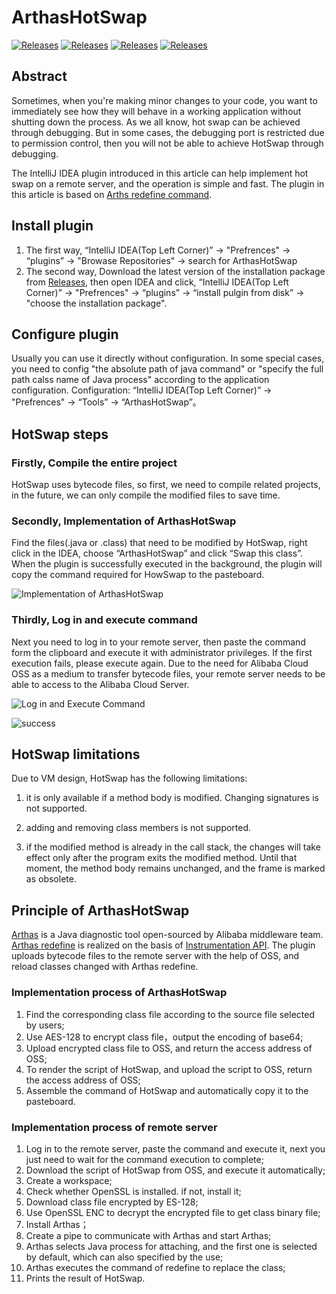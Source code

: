 # ArthasHotSwap
[![Releases](https://raw.githubusercontent.com/xxxtai/ArthasHotSwap/083b940e1182f574c3afb1fba5b728a6410a4510/src/main/resources/icons/readme-cn.svg)](https://github.com/xxxtai/ArthasHotSwap/blob/master/README-CN.md)
[![Releases](https://raw.githubusercontent.com/xxxtai/ArthasHotSwap/69f4f1db9b07d615daa8737761c6dea97a49ccc3/src/main/resources/icons/readme-en.svg)](https://github.com/xxxtai/ArthasHotSwap/blob/master/README.md)
[![Releases](https://raw.githubusercontent.com/xxxtai/ArthasHotSwap/1ee146561f52ff9b00d11372e095baec69d26537/src/main/resources/icons/release.svg)](https://github.com/xxxtai/ArthasHotSwap/releases)
[![Releases](https://raw.githubusercontent.com/xxxtai/ArthasHotSwap/8351ed6660130eddd0a8b1adeee7dd99ac4121fc/src/main/resources/icons/arthas.svg)](https://github.com/alibaba/arthas)

## Abstract
Sometimes, when you're making minor changes to your code, you want to immediately see how they will behave in a working application without shutting down the process. As we all know, hot swap can be achieved through debugging. But in some cases, the debugging port is restricted due to permission control, then you will not be able to achieve HotSwap through debugging. 

The IntelliJ IDEA plugin introduced in this article can help implement hot swap on a remote server, and the operation is simple and fast. The plugin in this article is based on [Arths redefine command](https://arthas.aliyun.com/doc/en/redefine.html).

## Install plugin
1. The first way, “IntelliJ IDEA(Top Left Corner)” -> "Prefrences" -> “plugins” -> "Browase Repositories" -> search for ArthasHotSwap
2. The second way, Download the latest version of the installation package from [Releases](https://github.com/xxxtai/ArthasHotSwap/releases), then open IDEA and click, “IntelliJ IDEA(Top Left Corner)” -> "Prefrences" -> “plugins” -> “install pulgin from disk” -> "choose the installation package".

## Configure plugin
Usually you can use it directly without configuration. In some special cases, you need to config "the absolute path of java command" or "specify the full path calss name of Java process" according to the application configuration.
Configuration: “IntelliJ IDEA(Top Left Corner)” -> "Prefrences" -> “Tools” -> “ArthasHotSwap”。

## HotSwap steps

### Firstly, Compile the entire project

HotSwap uses bytecode files, so first, we need to compile related projects, in the future, we can only compile the modified files to save time.

### Secondly, Implementation of ArthasHotSwap

Find the files(.java or .class) that need to be modified by HotSwap, right click in the IDEA, choose “ArthasHotSwap” and click “Swap this class”. When the plugin is successfully executed in the background, the plugin will copy the command required for HowSwap to the pasteboard.

![Implementation of ArthasHotSwap](https://ata2-img.oss-cn-zhangjiakou.aliyuncs.com/b47d34513f1d4c53f4fd309464ef37b7.jpg)

### Thirdly, Log in and execute command

Next you need to log in to your remote server, then paste the command form the clipboard and execute it with administrator privileges. If the first execution fails, please execute again. Due to the need for Alibaba Cloud OSS as a medium to transfer bytecode files, your remote server needs to be able to access to the Alibaba Cloud Server.

![Log in and Execute Command](https://user-images.githubusercontent.com/17845368/111869345-f5291f00-89b9-11eb-827b-1b3fd6119979.png)

![success](https://ata2-img.oss-cn-zhangjiakou.aliyuncs.com/ff42a488e0a3c2c7aee5e0d1874fadea.png)

## HotSwap limitations

Due to VM design, HotSwap has the following limitations:

1. it is only available if a method body is modified. Changing signatures is not supported.

2. adding and removing class members is not supported.

3. if the modified method is already in the call stack, the changes will take effect only after the program exits the modified method. Until that moment, the method body remains unchanged, and the frame is marked as obsolete.

## Principle of ArthasHotSwap

[Arthas](https://github.com/alibaba/arthas) is a Java diagnostic tool open-sourced by Alibaba middleware team. [Arthas redefine](https://arthas.aliyun.com/doc/en/redefine.html) is realized on the basis of [Instrumentation API](https://docs.oracle.com/javase/8/docs/api/java/lang/instrument/Instrumentation.html#redefineClasses-java.lang.instrument.ClassDefinition...-). The plugin uploads bytecode files to the remote server with the help of OSS, and reload classes changed with Arthas redefine.

### Implementation process of ArthasHotSwap
1. Find the corresponding class file according to the source file selected by users;
2. Use AES-128 to encrypt class file，output the encoding of base64;
3. Upload encrypted class file to OSS, and return the access address of OSS;
4. To render the script of HotSwap, and upload the script to OSS, return the access address of OSS;
5. Assemble the command of HotSwap and automatically copy it to the pasteboard.

### Implementation process of remote server
1. Log in to the remote server, paste the command and execute it, next you just need to wait for the command execution to complete;
2. Download the script of HotSwap from OSS, and execute it automatically;
3. Create a workspace;
4. Check whether OpenSSL is installed. if not, install it;
5. Download class file encrypted by ES-128;
6. Use OpenSSL ENC to decrypt the encrypted file to get class binary file;
7. Install Arthas；
8. Create a pipe to communicate with Arthas and start Arthas;
9. Arthas selects Java process for attaching, and the first one is selected by default, which can also specified by the use;
10. Arthas executes the command of redefine to replace the class;
11. Prints the result of HotSwap.
